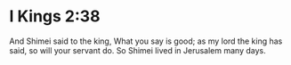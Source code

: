# I Kings 2:38

And Shimei said to the king, What you say is good; as my lord the king has said, so will your servant do. So Shimei lived in Jerusalem many days.
